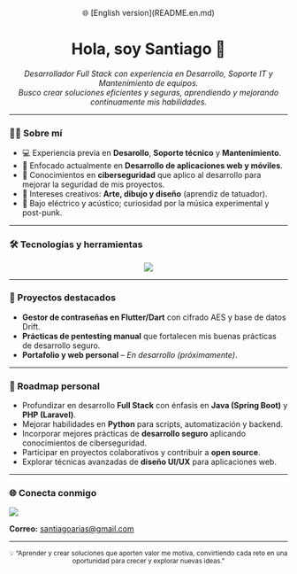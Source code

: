 <p align="center">
  🌐 [English version](README.en.md)
</p>

<h1 align="center">Hola, soy Santiago 👋</h1>

<p align="center">
  <em>Desarrollador Full Stack con experiencia en Desarrollo, Soporte IT y Mantenimiento de equipos.<br>
  Busco crear soluciones eficientes y seguras, aprendiendo y mejorando continuamente mis habilidades.</em>
</p>

---

### 👨‍💻 Sobre mí
- 💻 Experiencia previa en **Desarollo**, **Soporte técnico** y **Mantenimiento**.  
- 🌱 Enfocado actualmente en **Desarrollo de aplicaciones web y móviles**.  
- 🔐 Conocimientos en **ciberseguridad** que aplico al desarrollo para mejorar la seguridad de mis proyectos.  
- 🎨 Intereses creativos: **Arte, dibujo y diseño** (aprendiz de tatuador).  
- 🎸 Bajo eléctrico y acústico; curiosidad por la música experimental y post-punk.

---

### 🛠 Tecnologías y herramientas
<p align="center">
  <img src="https://skillicons.dev/icons?i=html,css,js,react,nodejs,typescript,java,python,flutter,linux,git&theme=light" />
</p>

---

### 🚀 Proyectos destacados
- **Gestor de contraseñas en Flutter/Dart** con cifrado AES y base de datos Drift.  
- **Prácticas de pentesting manual** que fortalecen mis buenas prácticas de desarrollo seguro.
- **Portafolio y web personal** – *En desarrollo (próximamente)*.
---

### 🚧 Roadmap personal

- Profundizar en desarrollo **Full Stack** con énfasis en **Java (Spring Boot)** y **PHP (Laravel)**.  
- Mejorar habilidades en **Python** para scripts, automatización y backend.  
- Incorporar mejores prácticas de **desarrollo seguro** aplicando conocimientos de ciberseguridad.  
- Participar en proyectos colaborativos y contribuir a **open source**.  
- Explorar técnicas avanzadas de **diseño UI/UX** para aplicaciones web.  
---

### 🌐 Conecta conmigo
<p align="left">
  <a href="https://www.linkedin.com/in/santiago-arias-cardona/">
    <img src="https://img.shields.io/badge/LinkedIn-Santiago-blue?style=for-the-badge&logo=linkedin&logoColor=white" />
  </a>
</p>

**Correo:** santiagoarias@gmail.com

---

<p align="center">
  <sub>💡 “Aprender y crear soluciones que aporten valor me motiva, convirtiendo cada reto en una oportunidad para crecer y explorar nuevas ideas.”</sub>
</p>
